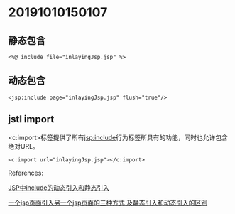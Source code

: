 # 20191010150107
 


 

## 静态包含
 
`````
<%@ include file="inlayingJsp.jsp" %>
`````
## 动态包含
`````
<jsp:include page="inlayingJsp.jsp" flush="true"/>
`````
## jstl import 

<c:import>标签提供了所有<jsp:include>行为标签所具有的功能，同时也允许包含绝对URL。

`````
<c:import url="inlayingJsp.jsp"></c:import> 
`````

References:

[JSP中include的动态引入和静态引入](https://baijiahao.baidu.com/s?id=1590373998823758796&wfr=spider&for=pc)

[一个jsp页面引入另一个jsp页面的三种方式 及静态引入和动态引入的区别](https://blog.csdn.net/fn_2015/article/details/70311495)

